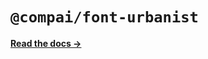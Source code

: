 # `@compai/font-urbanist`

[**Read the docs &rarr;**](https://components.ai/docs/typefaces/urbanist)
